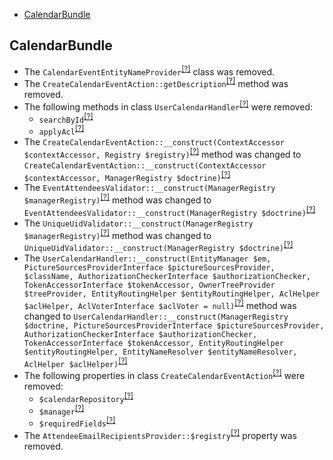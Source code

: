 - [CalendarBundle](#calendarbundle)

CalendarBundle
--------------
* The `CalendarEventEntityNameProvider`<sup>[[?]](https://github.com/oroinc/OroCalendarBundle/tree/5.0.0/Provider/CalendarEventEntityNameProvider.php#L11 "Oro\Bundle\CalendarBundle\Provider\CalendarEventEntityNameProvider")</sup> class was removed.
* The `CreateCalendarEventAction::getDescription`<sup>[[?]](https://github.com/oroinc/OroCalendarBundle/tree/5.0.0/Workflow/Action/CreateCalendarEventAction.php#L240 "Oro\Bundle\CalendarBundle\Workflow\Action\CreateCalendarEventAction::getDescription")</sup> method was removed.
* The following methods in class `UserCalendarHandler`<sup>[[?]](https://github.com/oroinc/OroCalendarBundle/tree/5.0.0/Autocomplete/UserCalendarHandler.php#L67 "Oro\Bundle\CalendarBundle\Autocomplete\UserCalendarHandler")</sup> were removed:
   - `searchById`<sup>[[?]](https://github.com/oroinc/OroCalendarBundle/tree/5.0.0/Autocomplete/UserCalendarHandler.php#L67 "Oro\Bundle\CalendarBundle\Autocomplete\UserCalendarHandler::searchById")</sup>
   - `applyAcl`<sup>[[?]](https://github.com/oroinc/OroCalendarBundle/tree/5.0.0/Autocomplete/UserCalendarHandler.php#L86 "Oro\Bundle\CalendarBundle\Autocomplete\UserCalendarHandler::applyAcl")</sup>
* The `CreateCalendarEventAction::__construct(ContextAccessor $contextAccessor, Registry $registry)`<sup>[[?]](https://github.com/oroinc/OroCalendarBundle/tree/5.0.0/Workflow/Action/CreateCalendarEventAction.php#L76 "Oro\Bundle\CalendarBundle\Workflow\Action\CreateCalendarEventAction")</sup> method was changed to `CreateCalendarEventAction::__construct(ContextAccessor $contextAccessor, ManagerRegistry $doctrine)`<sup>[[?]](https://github.com/oroinc/OroCalendarBundle/tree/5.1.0-beta.2/Workflow/Action/CreateCalendarEventAction.php#L54 "Oro\Bundle\CalendarBundle\Workflow\Action\CreateCalendarEventAction")</sup>
* The `EventAttendeesValidator::__construct(ManagerRegistry $managerRegistry)`<sup>[[?]](https://github.com/oroinc/OroCalendarBundle/tree/5.0.0/Validator/Constraints/EventAttendeesValidator.php#L20 "Oro\Bundle\CalendarBundle\Validator\Constraints\EventAttendeesValidator")</sup> method was changed to `EventAttendeesValidator::__construct(ManagerRegistry $doctrine)`<sup>[[?]](https://github.com/oroinc/OroCalendarBundle/tree/5.1.0-beta.2/Validator/Constraints/EventAttendeesValidator.php#L19 "Oro\Bundle\CalendarBundle\Validator\Constraints\EventAttendeesValidator")</sup>
* The `UniqueUidValidator::__construct(ManagerRegistry $managerRegistry)`<sup>[[?]](https://github.com/oroinc/OroCalendarBundle/tree/5.0.0/Validator/Constraints/UniqueUidValidator.php#L25 "Oro\Bundle\CalendarBundle\Validator\Constraints\UniqueUidValidator")</sup> method was changed to `UniqueUidValidator::__construct(ManagerRegistry $doctrine)`<sup>[[?]](https://github.com/oroinc/OroCalendarBundle/tree/5.1.0-beta.2/Validator/Constraints/UniqueUidValidator.php#L21 "Oro\Bundle\CalendarBundle\Validator\Constraints\UniqueUidValidator")</sup>
* The `UserCalendarHandler::__construct(EntityManager $em, PictureSourcesProviderInterface $pictureSourcesProvider, $className, AuthorizationCheckerInterface $authorizationChecker, TokenAccessorInterface $tokenAccessor, OwnerTreeProvider $treeProvider, EntityRoutingHelper $entityRoutingHelper, AclHelper $aclHelper, AclVoterInterface $aclVoter = null)`<sup>[[?]](https://github.com/oroinc/OroCalendarBundle/tree/5.0.0/Autocomplete/UserCalendarHandler.php#L37 "Oro\Bundle\CalendarBundle\Autocomplete\UserCalendarHandler")</sup> method was changed to `UserCalendarHandler::__construct(ManagerRegistry $doctrine, PictureSourcesProviderInterface $pictureSourcesProvider, AuthorizationCheckerInterface $authorizationChecker, TokenAccessorInterface $tokenAccessor, EntityRoutingHelper $entityRoutingHelper, EntityNameResolver $entityNameResolver, AclHelper $aclHelper)`<sup>[[?]](https://github.com/oroinc/OroCalendarBundle/tree/5.1.0-beta.2/Autocomplete/UserCalendarHandler.php#L33 "Oro\Bundle\CalendarBundle\Autocomplete\UserCalendarHandler")</sup>
* The following properties in class `CreateCalendarEventAction`<sup>[[?]](https://github.com/oroinc/OroCalendarBundle/tree/5.0.0/Workflow/Action/CreateCalendarEventAction.php#L60 "Oro\Bundle\CalendarBundle\Workflow\Action\CreateCalendarEventAction")</sup> were removed:
   - `$calendarRepository`<sup>[[?]](https://github.com/oroinc/OroCalendarBundle/tree/5.0.0/Workflow/Action/CreateCalendarEventAction.php#L60 "Oro\Bundle\CalendarBundle\Workflow\Action\CreateCalendarEventAction::$calendarRepository")</sup>
   - `$manager`<sup>[[?]](https://github.com/oroinc/OroCalendarBundle/tree/5.0.0/Workflow/Action/CreateCalendarEventAction.php#L65 "Oro\Bundle\CalendarBundle\Workflow\Action\CreateCalendarEventAction::$manager")</sup>
   - `$requiredFields`<sup>[[?]](https://github.com/oroinc/OroCalendarBundle/tree/5.0.0/Workflow/Action/CreateCalendarEventAction.php#L70 "Oro\Bundle\CalendarBundle\Workflow\Action\CreateCalendarEventAction::$requiredFields")</sup>
* The `AttendeeEmailRecipientsProvider::$registry`<sup>[[?]](https://github.com/oroinc/OroCalendarBundle/tree/5.0.0/Provider/AttendeeEmailRecipientsProvider.php#L17 "Oro\Bundle\CalendarBundle\Provider\AttendeeEmailRecipientsProvider::$registry")</sup> property was removed.


